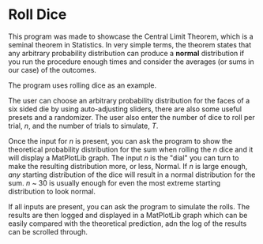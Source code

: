 # Roll Dice

This program was made to showcase the Central Limit Theorem, which is a seminal theorem in Statistics.  In very simple terms, the theorem states that any arbitrary probability distribution can produce a **normal** distribution if you run the procedure enough times and consider the averages (or sums in our case) of the outcomes.

The program uses rolling dice as an example.  

The user can choose an arbitrary probability distribution for the faces of a six sided die by using auto-adjusting sliders, there are also some useful presets and a randomizer.  The user also enter the number of dice to roll per trial, *n*, and the number of trials to simulate, *T*.  

Once the input for *n* is present, you can ask the program to show the theoretical probability distribution for the sum when rolling the *n* dice and it will display a MatPlotLib graph.  The input *n* is the "dial" you can turn to make the resulting distribution more, or less, Normal.  If *n* is large enough, *any* starting distribution of the dice will result in a normal distribution for the sum.  *n* ~ 30 is usually enough for even the most extreme starting distribution to look normal.

If all inputs are present, you can ask the program to simulate the rolls. The results are then logged and displayed in a MatPlotLib graph which can be easily compared with the theoretical prediction, adn the log of the results can be scrolled through.
